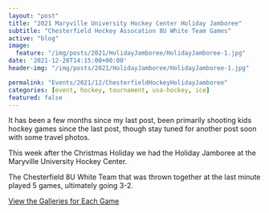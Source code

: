 ```yaml
---
layout: "post"
title: "2021 Maryville University Hockey Center Holiday Jamboree"
subtitle: "Chesterfield Hockey Assocation 8U White Team Games"
active: "blog"
image:
  feature: "/img/posts/2021/HolidayJamboree/HolidayJamboree-1.jpg"
date: '2021-12-28T14:15:00+00:00'
header-img: "/img/posts/2021/HolidayJamboree/HolidayJamboree-1.jpg"

permalink: "Events/2021/12/ChesterfieldHockeyHolidayJamboree"
categories: [event, hockey, tournament, usa-hockey, ice]
featured: false
---
```


It has been a few months since my last post, been primarily shooting kids hockey games since the last post, though stay tuned for another post soon with some travel photos.

This week after the Christmas Holiday we had the Holiday Jamboree at the Maryville University Hockey Center. 

The Chesterfield 8U White Team that was thrown together at the last minute played 5 games, ultimately going 3-2. 

[View the Galleries for Each Game](https://photos.rainbowmarks.com/2021/Hockey/December-Holiday-Jamboree)






